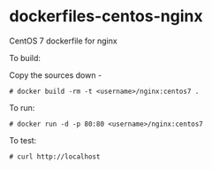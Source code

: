 dockerfiles-centos-nginx
========================

CentOS 7 dockerfile for nginx

To build:

Copy the sources down -

    # docker build -rm -t <username>/nginx:centos7 .

To run:

    # docker run -d -p 80:80 <username>/nginx:centos7

To test:

    # curl http://localhost

